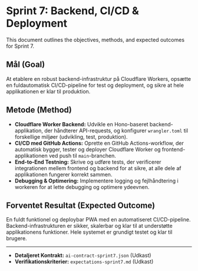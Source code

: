 # Sprint 7: Backend, CI/CD & Deployment

This document outlines the objectives, methods, and expected outcomes for Sprint 7.

## Mål (Goal)

At etablere en robust backend-infrastruktur på Cloudflare Workers, opsætte en fuldautomatisk CI/CD-pipeline for test og deployment, og sikre at hele applikationen er klar til produktion.

## Metode (Method)

-   **Cloudflare Worker Backend:** Udvikle en Hono-baseret backend-applikation, der håndterer API-requests, og konfigurer `wrangler.toml` til forskellige miljøer (udvikling, test, produktion).
-   **CI/CD med GitHub Actions:** Oprette en GitHub Actions-workflow, der automatisk bygger, tester og deployer Cloudflare Worker og frontend-applikationen ved push til `main`-branchen.
-   **End-to-End Testning:** Skrive og udføre tests, der verificerer integrationen mellem frontend og backend for at sikre, at alle dele af applikationen fungerer korrekt sammen.
-   **Debugging & Optimering:** Implementere logging og fejlhåndtering i workeren for at lette debugging og optimere ydeevnen.

## Forventet Resultat (Expected Outcome)

En fuldt funktionel og deploybar PWA med en automatiseret CI/CD-pipeline. Backend-infrastrukturen er sikker, skalerbar og klar til at understøtte applikationens funktioner. Hele systemet er grundigt testet og klar til brugere.

---

-   **Detaljeret Kontrakt:** `ai-contract-sprint7.json` (Udkast)
-   **Verifikationskriterier:** `expectations-sprint7.md` (Udkast)